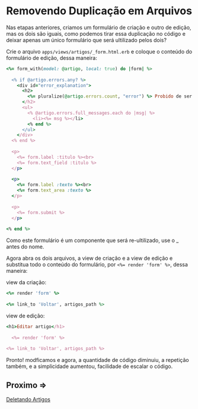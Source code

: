 # Removendo Duplicação em Arquivos

Nas etapas anteriores, criamos um formulário de criação e outro de edição, mas os dois são iguais, como podemos tirar essa duplicação no código e deixar apenas um único formulário que será ultilizado pelos dois?

Crie o arquivo ``apps/views/artigos/_form.html.erb`` e coloque o conteúdo do formulário de edição, dessa maneira:

```ruby
<%= form_with(model: @artigo, local: true) do |form| %>
 
  <% if @artigo.errors.any? %>
    <div id="error_explanation">
      <h2>
        <%= pluralize(@artigo.errors.count, "error") %> Probido de ser salvo este artigo pois:
      </h2>
      <ul>
        <% @artigo.errors.full_messages.each do |msg| %>
          <li><%= msg %></li>
        <% end %>
      </ul>
    </div>
  <% end %>
 
  <p>
    <%= form.label :titulo %><br>
    <%= form.text_field :titulo %>
  </p>
 
  <p>
    <%= form.label :texto %><br>
    <%= form.text_area :texto %>
  </p>
 
  <p>
    <%= form.submit %>
  </p>
 
<% end %>
```

Como este formulário é um componente que será re-ultilizado, use o _ antes do nome.

Agora abra os dois arquivos, a view de criação e a view de edição e substitua todo o conteúdo do formulário, por ``<%= render 'form' %>``, dessa maneira:

view da criação:

```ruby
<%= render 'form' %>
 
<%= link_to 'Voltar', artigos_path %>
```

view de edição:

```ruby
<h1>Editar artigo</h1>
 
  <%= render 'form' %>
 
<%= link_to 'Voltar', artigos_path %>
```

Pronto! modficamos e agora, a quantidade de código diminuiu, a repetição também, e a simplicidade aumentou, facilidade de escalar o código.

## Proximo =>

[Deletando Artigos](./10-deletando-dados.md)